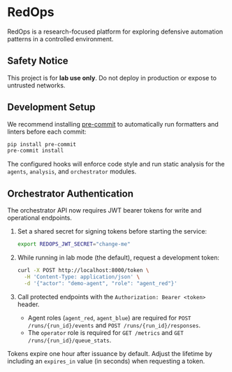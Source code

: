 # RedOps

RedOps is a research-focused platform for exploring defensive automation patterns in a controlled environment.

## Safety Notice
This project is for **lab use only**. Do not deploy in production or expose to untrusted networks.

## Development Setup

We recommend installing [pre-commit](https://pre-commit.com/) to automatically run formatters and linters before each commit:

```bash
pip install pre-commit
pre-commit install
```

The configured hooks will enforce code style and run static analysis for the `agents`, `analysis`, and `orchestrator` modules.

## Orchestrator Authentication

The orchestrator API now requires JWT bearer tokens for write and operational endpoints.

1. Set a shared secret for signing tokens before starting the service:

   ```bash
   export REDOPS_JWT_SECRET="change-me"
   ```

2. While running in lab mode (the default), request a development token:

   ```bash
   curl -X POST http://localhost:8000/token \
     -H 'Content-Type: application/json' \
     -d '{"actor": "demo-agent", "role": "agent_red"}'
   ```

3. Call protected endpoints with the `Authorization: Bearer <token>` header.

   - Agent roles (`agent_red`, `agent_blue`) are required for `POST /runs/{run_id}/events` and `POST /runs/{run_id}/responses`.
   - The `operator` role is required for `GET /metrics` and `GET /runs/{run_id}/queue_stats`.

Tokens expire one hour after issuance by default. Adjust the lifetime by including an `expires_in` value (in seconds) when requesting a token.
